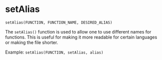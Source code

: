 # setAlias

`setAlias(FUNCTION, FUNCTION_NAME, DESIRED_ALIAS)`

The `setAlias()` function is used to allow one to use different names for functions.
This is useful for making it more readable for certain languages or making the file shorter.

Example:
`setAlias(FUNCTION, setAlias, alias)`